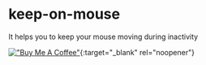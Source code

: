 # keep-on-mouse
It helps you to keep your mouse moving during inactivity


[!["Buy Me A Coffee"](https://cdn.buymeacoffee.com/buttons/v2/default-yellow.png)](https://www.buymeacoffee.com/basanez86){:target="_blank" rel="noopener"}
